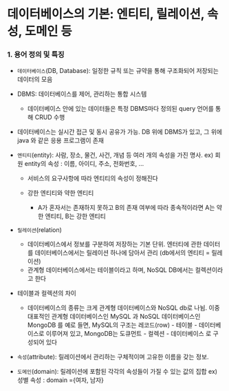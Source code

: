 # 데이터베이스의 기본: 엔티티, 릴레이션, 속성, 도메인 등

### 1. 용어 정의 및 특징

- `데이터베이스`(DB, Database): 일정한 규칙 또는 규약을 통해 구조화되어 저장되는 데이터의 모음

- DBMS: 데이터베이스를 제어, 관리하는 통합 시스템

  - 데이터베이스 안에 있는 데이터들은 특정 DBMS마다 정의된 query 언어를 통해 CRUD 수행

- 데이터베이스는 실시간 접근 및 동시 공유가 가능. DB 위에 DBMS가 있고, 그 위에 java 와 같은 응용 프로그램이 존재

- `엔티티`(entity): 사람, 장소, 물건, 사건, 개념 등 여러 개의 속성을 가진 명사. ex) 회원 entity의 속성 : 이름, 아이디, 주소, 전화번호, ...

  - 서비스의 요구사항에 따라 엔티티의 속성이 정해진다

  - 강한 엔티티와 약한 엔티티
    - A가 혼자서는 존재하지 못하고 B의 존재 여부에 따라 종속적이라면 A는 약한 엔티티, B는 강한 엔티티

- `릴레이션`(relation)

  - 데이터베이스에서 정보를 구분하여 저장하는 기본 단위. 엔터티에 관한 데이터를 데이터베이스에서는 릴레이션 하나에 담아서 관리 (db에서의 엔티티 = 릴레이션)
  - 관계형 데이터베이스에서는 테이블이라고 하며, NoSQL DB에서는 컬렉션이라고 한다

- 테이블과 컬렉션의 차이

  - 데이터베이스의 종류는 크게 관계형 데이터베이스와 NoSQL db로 나뉨. 이중 대표적인 관계형 데이터베이스인 MySQL 과 NoSQL 데이터베이스인 MongoDB 를 예로 들면, MySQL의 구조는 레코드(row) - 테이블 - 데이터베이스로 이루어져 있고, MongoDB는 도큐먼트 - 컬렉션 - 데이터베이스 로 구성되어 있다

- `속성`(attribute): 릴레이션에서 관리하는 구체적이며 고유한 이름을 갖는 정보.

- `도메인`(domain): 릴레이션에 포함된 각각의 속성들이 가질 수 있는 값의 집합 ex) 성별 속성 : domain ={여자, 남자}
